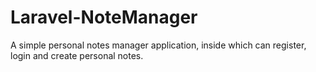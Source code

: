 # Laravel-NoteManager
A simple personal notes manager application, inside which can register, login and create personal notes.
